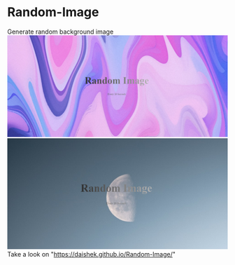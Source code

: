# Random-Image
Generate random background image
![s1](./screen.png)
![s2](./screen2.png)
<br>
Take a look on "https://daishek.github.io/Random-Image/"
